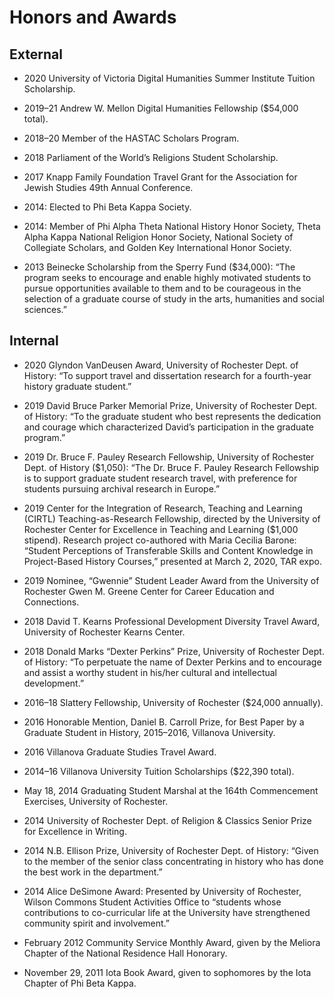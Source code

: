 # Honors and Awards

## External ##
* 2020 University of Victoria Digital Humanities Summer Institute Tuition Scholarship. 

* 2019–21 Andrew W. Mellon Digital Humanities Fellowship ($54,000 total). 

* 2018–20 Member of the HASTAC Scholars Program. 

* 2018 Parliament of the World’s Religions Student Scholarship.

* 2017 Knapp Family Foundation Travel Grant for the Association for Jewish Studies 49th Annual Conference.  

* 2014: Elected to Phi Beta Kappa Society.

* 2014: Member of Phi Alpha Theta National History Honor Society, Theta Alpha Kappa National Religion Honor Society, National Society of Collegiate Scholars, and Golden Key International Honor Society.

* 2013 Beinecke Scholarship from the Sperry Fund ($34,000): “The program seeks to encourage and enable highly motivated students to pursue opportunities available to them and to be courageous in the selection of a graduate course of study in the arts, humanities and social sciences.”

## Internal ##
* 2020	Glyndon VanDeusen Award, University of Rochester Dept. of History: “To support travel and dissertation research for a fourth-year history graduate student.”

* 2019 David Bruce Parker Memorial Prize, University of Rochester Dept. of History: “To the graduate student who best represents the dedication and courage which characterized David’s participation in the graduate program.”

* 2019 Dr. Bruce F. Pauley Research Fellowship, University of Rochester Dept. of History ($1,050): “The Dr. Bruce F. Pauley Research Fellowship is to support graduate student research travel, with preference for students pursuing archival research in Europe.”

* 2019 Center for the Integration of Research, Teaching and Learning (CIRTL) Teaching-as-Research Fellowship, directed by the University of Rochester Center for Excellence in Teaching and Learning ($1,000 stipend). Research project co-authored with Maria Cecilia Barone: “Student Perceptions of Transferable Skills and Content Knowledge in Project-Based History Courses,” presented at March 2, 2020, TAR expo. 

* 2019 Nominee, “Gwennie” Student Leader Award from the University of Rochester Gwen M. Greene Center for Career Education and Connections.

* 2018 David T. Kearns Professional Development Diversity Travel Award, University of Rochester Kearns Center. 

* 2018 Donald Marks “Dexter Perkins” Prize, University of Rochester Dept. of History: “To perpetuate the name of Dexter Perkins and to encourage and assist a worthy student in his/her cultural and intellectual development.” 

* 2016–18 Slattery Fellowship, University of Rochester ($24,000 annually). 

* 2016 Honorable Mention, Daniel B. Carroll Prize, for Best Paper by a Graduate Student in History, 2015–2016, Villanova University. 

* 2016 Villanova Graduate Studies Travel Award. 

* 2014–16 Villanova University Tuition Scholarships ($22,390 total).

* May 18, 2014 Graduating Student Marshal at the 164th Commencement Exercises, University of Rochester.

* 2014 University of Rochester Dept. of Religion & Classics Senior Prize for Excellence in Writing.

* 2014 N.B. Ellison Prize, University of Rochester Dept. of History: “Given to the member of the senior class concentrating in history who has done the best work in the department.”

* 2014 Alice DeSimone Award: Presented by University of Rochester, Wilson Commons Student Activities Office to “students whose contributions to co-curricular life at the University have strengthened community spirit and involvement.” 

* February 2012 Community Service Monthly Award, given by the Meliora Chapter of the National Residence Hall Honorary.

* November 29, 2011	Iota Book Award, given to sophomores by the Iota Chapter of Phi Beta Kappa.
